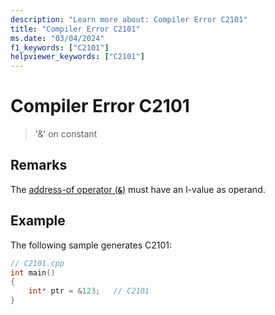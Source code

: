 ```yaml
---
description: "Learn more about: Compiler Error C2101"
title: "Compiler Error C2101"
ms.date: "03/04/2024"
f1_keywords: ["C2101"]
helpviewer_keywords: ["C2101"]
---
```

# Compiler Error C2101

> '&' on constant

## Remarks

The [address-of operator (**`&`**)](../../cpp/address-of-operator-amp.md) must have an l-value as operand.

## Example

The following sample generates C2101:

```cpp
// C2101.cpp
int main()
{
    int* ptr = &123;   // C2101
}
```
